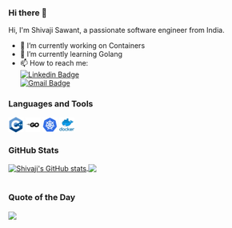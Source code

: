 
### Hi there 👋
Hi, I'm Shivaji Sawant, a passionate software engineer from India.

- 🔭 I’m currently working on Containers
- 🌱 I’m currently learning Golang
- 📫 How to reach me: <br>
  [![Linkedin Badge](https://img.shields.io/badge/-ShivajiSawant-blue?style=flat-square&logo=Linkedin&logoColor=white&link=https://www.linkedin.com/in/jayraj-roshan/)](https://www.linkedin.com/in/shivaji-sawant-17041997/) <br>
  [![Gmail Badge](https://img.shields.io/badge/-sawantshivaji1997@gmail.com-d14836?style=flat-square&logo=Gmail&logoColor=white&link=mailto:sawantshivaji1997@gmail.com)](mailto:sawantshivaji1997@gmail.com)
  
<!--
- 🤔 I’m looking for help with ...
- 💬 Ask me about ...
- 😄 Pronouns: ...
- ⚡ Fun fact: ...
-->

### Languages and Tools 
<code><img height="30" src="https://raw.githubusercontent.com/github/explore/80688e429a7d4ef2fca1e82350fe8e3517d3494d/topics/cpp/cpp.png"></code>
<code><img height="30" src="https://raw.githubusercontent.com/github/explore/80688e429a7d4ef2fca1e82350fe8e3517d3494d/topics/go/go.png"></code>
<code><img height="30" src="https://raw.githubusercontent.com/github/explore/80688e429a7d4ef2fca1e82350fe8e3517d3494d/topics/kubernetes/kubernetes.png"></code>
<code><img height="30" src="https://raw.githubusercontent.com/github/explore/80688e429a7d4ef2fca1e82350fe8e3517d3494d/topics/docker/docker.png"></code>

### GitHub Stats
<a href="https://github.com/anuraghazra/github-readme-stats">
  <img align="center" src="https://github-readme-stats.anuraghazra1.vercel.app/api?username=sawantshivaji1997&show_icons=true&include_all_commits=true&theme=prussian" alt="Shivaji's GitHub stats" />
</a>

<a href="https://github.com/anuraghazra/github-readme-stats">
  <img align="center" src="https://github-readme-stats.vercel.app/api/top-langs/?username=sawantshivaji1997&layout=compact&theme=prussian" />
</a>

<br />
<br />

### Quote of the Day

<a href="https://github.com/piyushsuthar/github-readme-quotes">
  <img align="center" src="https://quotes-github-readme.vercel.app/api" />
</a>
<div align="center">
</div>

